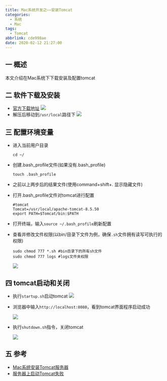 ```yaml
---
title: Mac系统开发之——安装Tomcat
categories:
  - 系统
  - Mac
tags:
  - Tomcat
abbrlink: cde998ae
date: 2020-02-12 21:27:00
---
```

## 一 概述

本文介绍在Mac系统下下载安装及配置tomcat

<!--more-->

## 二 软件下载及安装

* [官方下载地址][1]
![][11]
* 解压后移动到`/usr/local`路径下
![][12]

## 三 配置环境变量
* 进入当前用户目录

  `cd ~/`

* 创建.bash_profile文件(如果没有.bash_profile)

  `touch .bash_profile`

* 之前以上两步后的结果文件(使用command+shift+. 显示隐藏文件)
  
* 打开.bash_profile文件对tomcat进行配置

  ```
  #tomcat
  Tomcat=/usr/local/apache-tomcat-8.5.50
  export PATH=$Tomcat/bin:$PATH
  ```


* 打开终端，输入`source ~/.bash_profile`刷新配置

* 查看并修改文件权限(以bin/目录下文件为例，确保`.sh`文件拥有读写可执行的权限)

  ```
  sudo chmod 777 *.sh #bin目录下的所有sh文件
  sudo chmod 777 logs #logs文件夹权限
  ```
  ![][13]
## 四 tomcat启动和关闭
* 执行`startup.sh`启动tomcat
  ![][14]
  
* 浏览器中输入`http://localhost:8080`，看到tomcat界面程序启动成功

  ![][15]
  
* 执行`shutdown.sh`指令，关闭tomcat

  ![][16]
## 五 参考

* [Mac系统安装Tomcat服务器](https://www.cnblogs.com/PyKK2019/p/10527296.html)
* [服务器上启动Tomcat失败][2]



[1]:https://tomcat.apache.org/download-90.cgi
[2]:https://blog.csdn.net/wangxinyao1997/article/details/89509861



[11]:https://cdn.staticaly.com/gh/PGzxc/CDN/master/blog-image//tomcat-page-downloadpng.png
[12]:https://cdn.staticaly.com/gh/PGzxc/CDN/master/blog-image//tomcat-unzip-mv-library.png
[13]:https://cdn.staticaly.com/gh/PGzxc/CDN/master/blog-image//tomcat-folder-quanxian-before.png
[14]:https://cdn.staticaly.com/gh/PGzxc/CDN/master/blog-image//tomcat-terminal-startup.png
[15]:https://cdn.staticaly.com/gh/PGzxc/CDN/master/blog-image//tomcat-start-webview.png
[16]:https://cdn.staticaly.com/gh/PGzxc/CDN/master/blog-image//tomcat-terminal-shutdown.png

